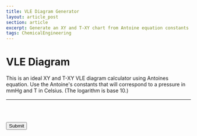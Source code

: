 ```yaml
---
title: VLE Diagram Generator
layout: article_post
section: article
excerpt: Generate an XY and T-XY chart from Antoine equation constants.
tags: ChemicalEngineering
---
```


# VLE Diagram

<form action="#xychart" onsubmit="submitted();">


<table style="height: 46px; width: 507px;">
<tbody>
    This is an ideal XY and T-XY VLE diagram calculator using Antoines equation.
    Use the Antoine's constants that will correspond to a pressure in mmHg and T in Celsius. (The logarithm is base 10.)
<tr>
<td >&nbsp;
    <h2> MVC
    </h2>
    (more volatile component):<br>
    <p>
        <!-- Ethanol from wikipedia -->
        A: <input type="text" id="MVC_A" value="7.68117 "><br>
        B: <input type="text" id="MVC_B" value="1332.04 "><br>
        C: <input type="text" id="MVC_C" value="199.200"><br>
    </p>
</td>
<td >&nbsp;
   <h2> LVC: <br>
    </h2>
    <p >
        <!-- Water from wikipedia -->
        A: <input type="text" id="LVC_A" value="8.07131"><br>
        B: <input type="text" id="LVC_B" value="1730.63"><br>
        C: <input type="text" id="LVC_C" value="233.426"><br>
    </p>

</td>
<td>&nbsp;
    <p >
        Temperature interval between datapoints: <input type="text" id="step" value="1"><br>
        P total [mmHg]: <input type="text" id="P_total" value="760"><br>
    </p>
</td>

</tr>
</tbody>
</table>
<input type="submit">
</form>


<tbody>
<tr>
<td >&nbsp;
    <canvas id="xychart" class="chartjs" ></canvas>
    <br/>
    <br/>
    <canvas id="Txychart" class="chartjs" ></canvas>
</td>
</tr>
</tbody>


<script src="https://cdnjs.cloudflare.com/ajax/libs/Chart.js/2.5.0/Chart.min.js"></script>
<script type="text/javascript">



var xypoints = [];
let xychart = new Chart(document.getElementById("xychart"), {
    type: 'scatter',
    data: {
        datasets: [{
            label: 'Composition_MVC',
            data: xypoints,
            fill: false,
            pointBackgroundColor: 'rgba(0, 0, 255, 0.5)',
            pointBorderColor: 'rgba(0, 0, 255, 0)',
            backgroundColor: 'rgba(0, 0, 255, 1)',
            borderColor: 'rgba(0, 0, 255, 1)'
        },
        {
            label: 'y=x',
            data: [{x:0,y:0},{x:1,y:1}],
            fill: false,
            pointBackgroundColor: 'rgba(0, 0, 0, 0.0)',
            pointBorderColor: 'rgba(0, 0, 0, 0)',
            backgroundColor: 'rgba(0, 0, 0, 1)',
            borderColor: 'rgba(0, 0, 0, 1)'
        }],
    },
    options: {
        scales: {
            xAxes: [{
                type: 'linear',
                position: 'bottom',
                scaleLabel: {
                    display: true,
                    labelString: 'X_MVC'
                },
            }],
            yAxes: [ {
              display: true,
              scaleLabel: {
                  display: true,
                  labelString: 'Y_MVC'
              }
            } ]
        }
    }
});


let Txychart = new Chart(document.getElementById("Txychart"), {
    type: 'scatter',
    data: {
        datasets: [{
            label: 'X',
            fill: false,
            pointBackgroundColor: 'rgba(0, 0, 255, 0.5)',
            pointBorderColor: 'rgba(0, 0, 255, 0)',
            backgroundColor: 'rgba(0, 0, 255, 1)',
            borderColor: 'rgba(0, 0, 255, 1)'
        },
        {
            label: 'Y',
            fill: false,
            pointBackgroundColor: 'rgba(255, 0, 0, 0.5)',
            pointBorderColor: 'rgba(255, 0, 0, 0)',
            backgroundColor: 'rgba(255, 0, 0, 1)',
            borderColor: 'rgba(255, 0, 0, 1)'
        }],
    },
    options: {
        scales: {
            xAxes: [{
                type: 'linear',
                position: 'bottom',
                scaleLabel: {
                    display: true,
                    labelString: 'Composition_MVC'
                },
            }],
            yAxes: [ {
              display: true,
              scaleLabel: {
                  display: true,
                  labelString: 'Temperature [C]'
              }
            } ]

        }
    }
});


function getBaseLog(x, y) {
  return Math.log(y) / Math.log(x);
}

function addData(chart, label, data) {
    chart.data.labels.push(label);
    chart.data.datasets.forEach((dataset) => {
      dataset.data.push(data);
    });
    chart.update();
}

function get_float(name) {
    let input = document.getElementById(name).value;
    let x = 0.0;
    if( input == "" ) {
        window.alert(name + " is empty ");
    }
    if( input != "") {
      x = parseFloat(input);
      if (isNaN(x)){
        window.alert(name + " must be a valid number.");
        document.getElementById(name).value = "";
        return;
      }
      else {
        console.log(name + " = " + x);
        return x;
      }
    }
}

function submitted() {
    let MVC_A   = get_float("MVC_A");
    let MVC_B   = get_float("MVC_B");
    let MVC_C   = get_float("MVC_C");
    let LVC_A   = get_float("LVC_A");
    let LVC_B   = get_float("LVC_B");
    let LVC_C   = get_float("LVC_C");
    let step    = get_float("step");
    let P_total = get_float("P_total");
    let min_step = 0.01;
    if(step < min_step ) {
        alert("Temperature interval is too small, defaulting to "+ min_step);
        step = min_step;
    }
    
    let P_vap_LVC = 0;
    let P_vap_MVC = 0;
    let X_MVC = 0;
    let X_LVC = 0;
    let Y_MVC = 0;
    let Y_LVC = 0;

    xypoints = [];
    Txpoints = [];
    Typoints = [];

    let T_BP_LVC = LVC_B/(LVC_A-getBaseLog(10,P_total))-LVC_C;
    let T_BP_MVC = MVC_B/(MVC_A-getBaseLog(10,P_total))-MVC_C;

    let T_max = T_BP_LVC;
    let T_min = T_BP_MVC;
    if( T_BP_MVC > T_BP_LVC ) T_max = T_BP_MVC;
    if( T_BP_LVC < T_BP_MVC ) T_min = T_BP_LVC;

    let atLastTemp = false;
    for( T = T_max; T >= T_min-step && !atLastTemp ; T-=step ) {
        if(T < T_min ){ T = T_min; atLastTemp = true;} ;
        // Antointes equations
        P_vap_LVC = Math.pow(10,LVC_A-LVC_B/(LVC_C+T));
        P_vap_MVC = Math.pow(10,MVC_A-MVC_B/(MVC_C+T));
        // Daltons Law  -- total pressure is summation of partial pressures
        // P_total = Pp_LVC + Pp_MVC
        // insert Raults Law -- partial pressure is equal to vapor pressure times mole frac
        // P_total = P_vap_LVC * X_LVC + P_vap_MVC * X_MVC
        // P_total = P_vap_LVC * (1-MVC) + P_vap_MVC * X_MVC
        // Then do some algebra to get
        X_MVC = (P_total-P_vap_LVC)/(P_vap_MVC-P_vap_LVC)
        X_LVC = 1 - X_MVC;
        // now use raults law again
        Y_MVC = P_vap_MVC*X_MVC/P_total;
        Y_LVC = 1-Y_MVC;
        xypoints.push({x:X_MVC, y:Y_MVC});
        Txpoints.push({x:X_MVC, y:T});
        Typoints.push({x:Y_MVC, y:T});
    }
    xychart.data.datasets[0].data = xypoints;
    xychart.update();
    Txychart.data.datasets[0].data = Txpoints;
    Txychart.data.datasets[1].data = Typoints;
    Txychart.update();

}
</script>

